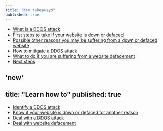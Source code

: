 ```yaml
---
title: "Key takeaways"
published: true
---
```

- [What is a DDOS attack](en/topics/practice-1-emergencies/5-ddos/3-1-learn.md)
- [First steps to take if your website is down or defaced](en/topics/practice-1-emergencies/5-ddos/3-3-learn.md)
- [Possible other reasons you may be suffering from a down or defaced website](en/topics/practice-1-emergencies/5-ddos/3-2-learn.md)
- [How to mitigate a DDOS attack](en/topics/practice-1-emergencies/5-ddos/3-4-learn.md)
- [What to do if you are suffering from a website defacement](en/topics/practice-1-emergencies/5-ddos/3-5-learn.md)
- [Next steps](en/topics/practice-1-emergencies/5-ddos/5-next.md)

'new'
---
title: "Learn how to"
published: true
---
- [Identify a DDOS attack](en/topics/practice-1-emergencies/5-ddos/3-1-learn.md)
- [Know if your website is down or defaced for another reason](en/topics/practice-1-emergencies/5-ddos/3-2-learn.md)
- [Deal with a DDOS attack](en/topics/practice-1-emergencies/5-ddos/3-4-learn.md)
- [Deal with website defacement](en/topics/practice-1-emergencies/5-ddos/3-5-learn.md)
